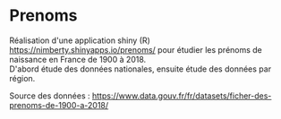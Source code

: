 # Prenoms
Réalisation d'une application shiny (R) https://nimberty.shinyapps.io/prenoms/ pour étudier les prénoms de naissance en France de 1900 à 2018.  
D'abord étude des données nationales, ensuite étude des données par région. 

Source des données : https://www.data.gouv.fr/fr/datasets/ficher-des-prenoms-de-1900-a-2018/
